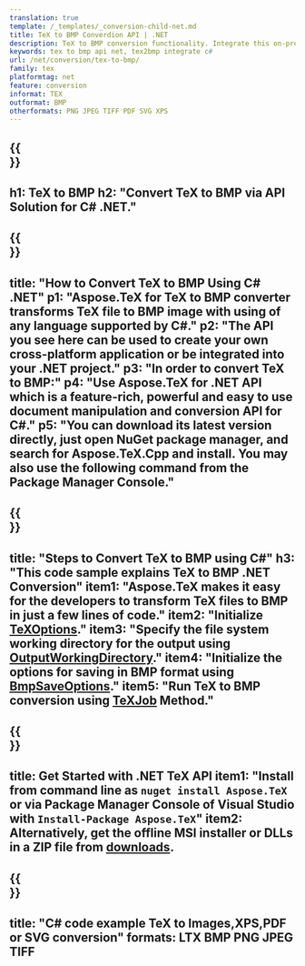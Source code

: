 ```yaml
---
translation: true
template: /_templates/_conversion-child-net.md
title: TeX to BMP Converdion API | .NET
description: TeX to BMP conversion functionality. Integrate this on-premise .NET library into your project or use cross-platform applications to convert TeX to BMP.
keywords: tex to bmp api net, tex2bmp integrate c#
url: /net/conversion/tex-to-bmp/
family: tex
platformtag: net
feature: conversion
informat: TEX
outformat: BMP
otherformats: PNG JPEG TIFF PDF SVG XPS
---
```


{{<section banner>}}
---
h1: TeX to BMP
h2: "Convert TeX to BMP via API Solution for C# .NET."
---

{{<section overview>}}
---
title: "How to Convert TeX to BMP Using C# .NET"
p1: "Aspose.TeX for TeX to BMP converter transforms TeX file to BMP image with using of any language supported by C#."
p2: "The API you see here can be used to create your own cross-platform application or be integrated into your .NET project."
p3: "In order to convert TeX to BMP:"
p4: "Use Aspose.TeX for .NET API which is a feature-rich, powerful and easy to use document manipulation and conversion API for C#."
p5: "You can download its latest version directly, just open NuGet package manager, and search for Aspose.TeX.Cpp and install. You may also use the following command from the Package Manager Console."
---

{{<section feature1>}}
---
title: "Steps to Convert TeX to BMP using C#"
h3: "This code sample explains TeX to BMP .NET Conversion"
item1: "Aspose.TeX makes it easy for the developers to transform TeX files to BMP in just a few lines of code."
item2: "Initialize [TeXOptions](https://reference.aspose.com/tex/net/aspose.tex/texoptions/)."
item3: "Specify the file system working directory for the output using [OutputWorkingDirectory](https://reference.aspose.com/tex/net/aspose.tex/texoptions/outputworkingdirectory/)."
item4: "Initialize the options for saving in BMP format using [BmpSaveOptions](https://reference.aspose.com/tex/net/aspose.tex.presentation.image/bmpsaveoptions/)."
item5: "Run TeX to BMP conversion using [TeXJob](https://reference.aspose.com/tex/net/aspose.tex/texjob/) Method."
---

{{<section feature2>}}
---
title: Get Started with .NET TeX API
item1: "Install from command line as ```nuget install Aspose.TeX``` or via Package Manager Console of Visual Studio with ```Install-Package Aspose.TeX```"
item2: Alternatively, get the offline MSI installer or DLLs in a ZIP file from [downloads](https://downloads.aspose.com/tex/net).
---

{{<section widget>}}
---
title: "C# code example TeX to Images,XPS,PDF or SVG conversion"
formats: LTX BMP PNG JPEG TIFF
---